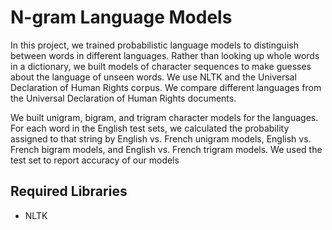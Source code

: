 # N-gram Language Models
In this project, we trained probabilistic language models to distinguish between words in different languages. Rather than looking up whole words in a dictionary, we built models of character sequences to make guesses about the language of unseen words. We use NLTK and the Universal Declaration of Human Rights corpus. We compare different languages from the Universal Declaration of Human Rights documents.

We built unigram, bigram, and trigram character models for the languages. For each word in the English test sets, we calculated the probability assigned to that string by English vs. French unigram models, English vs. French bigram models, and  English vs. French trigram  models. We used the test set to report accuracy of our models

## Required Libraries
<ul>
  <li>NLTK</li>
</ul>
